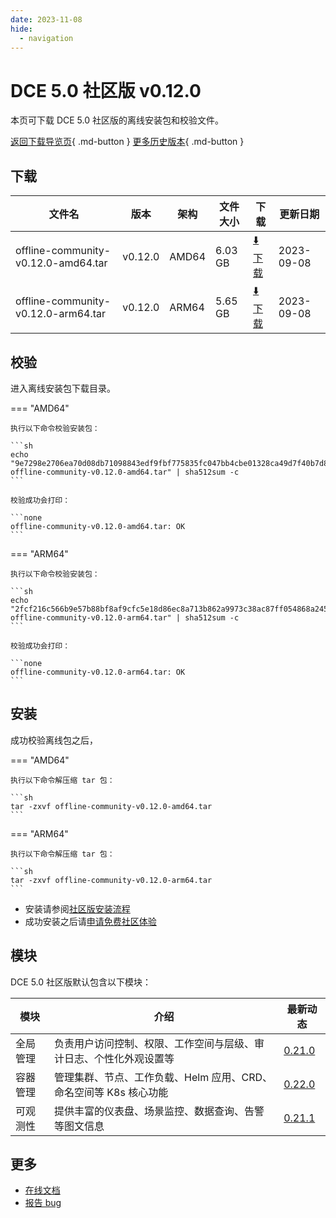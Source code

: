 ```yaml
---
date: 2023-11-08
hide:
  - navigation
---
```


# DCE 5.0 社区版 v0.12.0

本页可下载 DCE 5.0 社区版的离线安装包和校验文件。

[返回下载导览页](../index.md){ .md-button } [更多历史版本](./dce5-installer-history.md){ .md-button }

## 下载

| 文件名                      | 版本    | 架构 | 文件大小 | 下载         | 更新日期   |
| -------------------------- | ------- | --- | ------- | ---------- | -------- |
| offline-community-v0.12.0-amd64.tar | v0.12.0 | AMD64 | 6.03 GB | [:arrow_down: 下载](https://qiniu-download-public.daocloud.io/DaoCloud_Enterprise/dce5/offline-community-v0.12.0-amd64.tar) | 2023-09-08 |
| offline-community-v0.12.0-arm64.tar | v0.12.0 | ARM64 | 5.65 GB | [:arrow_down: 下载](https://qiniu-download-public.daocloud.io/DaoCloud_Enterprise/dce5/offline-community-v0.12.0-arm64.tar) | 2023-09-08 |

## 校验

进入离线安装包下载目录。

=== "AMD64"

    执行以下命令校验安装包：

    ```sh
    echo "9e7298e2706ea70d08db71098843edf9fbf775835fc047bb4cbe01328ca49d7f40b7d8b7a01fbd48c0d9df3d21bc22393a55351238be59ac89eb4815816c4961  offline-community-v0.12.0-amd64.tar" | sha512sum -c
    ```

    校验成功会打印：

    ```none
    offline-community-v0.12.0-amd64.tar: OK
    ```

=== "ARM64"

    执行以下命令校验安装包：

    ```sh
    echo "2fcf216c566b9e57b88bf8af9cfc5e18d86ec8a713b862a9973c38ac87ff054868a245d27e1da825528a26f7c46bc44b34b33391aa1dd36006d454c0b56c72a3  offline-community-v0.12.0-arm64.tar" | sha512sum -c
    ```

    校验成功会打印：

    ```none
    offline-community-v0.12.0-arm64.tar: OK
    ```

## 安装

成功校验离线包之后，

=== "AMD64"

    执行以下命令解压缩 tar 包：

    ```sh
    tar -zxvf offline-community-v0.12.0-amd64.tar
    ```

=== "ARM64"

    执行以下命令解压缩 tar 包：

    ```sh
    tar -zxvf offline-community-v0.12.0-arm64.tar
    ```

- 安装请参阅[社区版安装流程](../../install/community/k8s/online.md#_2)
- 成功安装之后请[申请免费社区体验](../../dce/license0.md)

## 模块

DCE 5.0 社区版默认包含以下模块：

| 模块     | 介绍            | 最新动态         |
| -------- | -------------- | --------------- |
| 全局管理 | 负责用户访问控制、权限、工作空间与层级、审计日志、个性化外观设置等      | [0.21.0](../../ghippo/intro/release-notes.md#0210) |
| 容器管理 | 管理集群、节点、工作负载、Helm 应用、CRD、命名空间等 K8s 核心功能 | [0.22.0](../../kpanda/intro/release-notes.md#0220) |
| 可观测性 | 提供丰富的仪表盘、场景监控、数据查询、告警等图文信息              | [0.21.1](../../insight/intro/releasenote.md#insight-server-v0210)  |

## 更多

- [在线文档](../../dce/index.md)
- [报告 bug](https://github.com/DaoCloud/DaoCloud-docs/issues)
